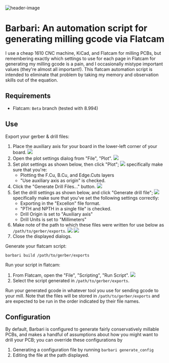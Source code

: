 ![header-image](http://coddingtonbear-public.s3.amazonaws.com/github/barbari/header.jpg)

# Barbari: An automation script for generating milling gcode via Flatcam

I use a cheap 1610 CNC machine, KiCad, and Flatcam for milling PCBs, but remembering exactly which settings to use for each page in Flatcam for generating my milling gcode is a pain, and I occasionally mistype important values (they're almost all important!).  This flatcam automation script is intended to eliminate that problem by taking my memory and observation skills out of the equation.

## Requirements

- Flatcam: `Beta` branch (tested with 8.994)

## Use

Export your gerber & drill files:

1. Place the auxiliary axis for your board in the lower-left corner of
your board. ![](https://coddingtonbear-public.s3-us-west-2.amazonaws.com/github/barbari/instructions_gerber_aux_axis.png)
2. Open the plot settings dialog from "File", "Plot". ![](https://coddingtonbear-public.s3-us-west-2.amazonaws.com/github/barbari/instructions_gerber_plot.png)
3. Set plot settings as shown below, then click "Plot"; ![](https://coddingtonbear-public.s3-us-west-2.amazonaws.com/github/barbari/instructions_gerber_plot_settings.png) specifically make sure that you're:
   - Plotting the F.Cu, B.Cu, and Edge.Cuts layers
   - "Use auxiliary axis as origin" is checked.
4. Click the "Generate Drill Files..." button. ![](https://coddingtonbear-public.s3-us-west-2.amazonaws.com/github/barbari/instructions_gerber_drill_button.png)
5. Set the drill settings as shown below, and click "Generate drill file"; ![](https://coddingtonbear-public.s3-us-west-2.amazonaws.com/github/barbari/instructions_gerber_drill_settings.png) specifically make sure that you've set the following settings correctly:
   - Exporting in the "Excellon" file format.
   - "PTH and NPTH in a single file" is checked.
   - Drill Origin is set to "Auxiliary axis"
   - Drill Units is set to "Millimeters"
6. Make note of the path to which these files were written for use below as `/path/to/gerber/exports`.  ![](https://coddingtonbear-public.s3-us-west-2.amazonaws.com/github/barbari/instructions_gerber_path_gerber.png) ![](https://coddingtonbear-public.s3-us-west-2.amazonaws.com/github/barbari/instructions_gerber_path_drill.png)
6. Close the displayed dialogs.

Generate your flatcam script:

```
barbari build /path/to/gerber/exports
```

Run your script in flatcam:

1. From Flatcam, open the "File", "Scripting", "Run Script".  ![](https://coddingtonbear-public.s3-us-west-2.amazonaws.com/github/barbari/instructions_flatcam_menu.png)
2. Select the script generated in `/path/to/gerber/exports`.

Run your generated gcode in whatever tool you use for sending gcode to your mill.  Note that the files will be stored in `/path/to/gerber/exports` and are expected to be run in the order indicated by their file names.

## Configuration

By default, Barbari is configured to generate fairly conservatively
millable PCBs, and makes a handful of assumptions about how you might
want to drill your PCB; you can override these configurations by

1. Generating a configuration file by running `barbari generate_config`
2. Editing the file at the path displayed.
